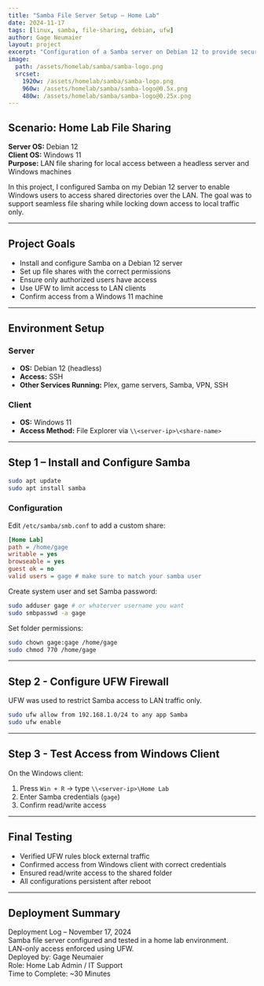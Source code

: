 ```yaml
---
title: "Samba File Server Setup – Home Lab"
date: 2024-11-17
tags: [linux, samba, file-sharing, debian, ufw]
author: Gage Neumaier
layout: project
excerpt: "Configuration of a Samba server on Debian 12 to provide secure file sharing between a Linux server and Windows clients in a home lab environment."
image:
  path: /assets/homelab/samba/samba-logo.png
  srcset:
    1920w: /assets/homelab/samba/samba-logo.png
    960w: /assets/homelab/samba/samba-logo@0.5x.png
    480w: /assets/homelab/samba/samba-logo@0.25x.png
---
```


## Scenario: Home Lab File Sharing

**Server OS:** Debian 12  
**Client OS:** Windows 11  
**Purpose:** LAN file sharing for local access between a headless server and Windows machines

In this project, I configured Samba on my Debian 12 server to enable Windows users to access shared directories over the LAN. The goal was to support seamless file sharing while locking down access to local traffic only.

---

## Project Goals

- Install and configure Samba on a Debian 12 server
- Set up file shares with the correct permissions
- Ensure only authorized users have access
- Use UFW to limit access to LAN clients
- Confirm access from a Windows 11 machine

---

## Environment Setup

### Server

- **OS:** Debian 12 (headless)
- **Access:** SSH
- **Other Services Running:** Plex, game servers, Samba, VPN, SSH

### Client

- **OS:** Windows 11
- **Access Method:** File Explorer via `\\<server-ip>\<share-name>`

---

## Step 1 – Install and Configure Samba

```bash
sudo apt update
sudo apt install samba
```

### Configuration

Edit `/etc/samba/smb.conf` to add a custom share:

```ini
[Home Lab]
path = /home/gage
writable = yes
browseable = yes
guest ok = no
valid users = gage # make sure to match your samba user
```

Create system user and set Samba password:

```bash
sudo adduser gage # or whaterver username you want
sudo smbpasswd -a gage
```

Set folder permissions:

```bash
sudo chown gage:gage /home/gage
sudo chmod 770 /home/gage
```

---

## Step 2 - Configure UFW Firewall

UFW was used to restrict Samba access to LAN traffic only.

```bash
sudo ufw allow from 192.168.1.0/24 to any app Samba
sudo ufw enable
```

---

## Step 3 - Test Access from Windows Client

On the Windows client:

1. Press `Win + R` → type `\\<server-ip>\Home Lab`  
2. Enter Samba credentials (`gage`)  
3. Confirm read/write access

---

## Final Testing

- Verified UFW rules block external traffic  
- Confirmed access from Windows client with correct credentials  
- Ensured read/write access to the shared folder  
- All configurations persistent after reboot

---

## Deployment Summary

Deployment Log – November 17, 2024  
Samba file server configured and tested in a home lab environment.  
LAN-only access enforced using UFW.  
Deployed by: Gage Neumaier  
Role: Home Lab Admin / IT Support  
Time to Complete: ~30 Minutes
